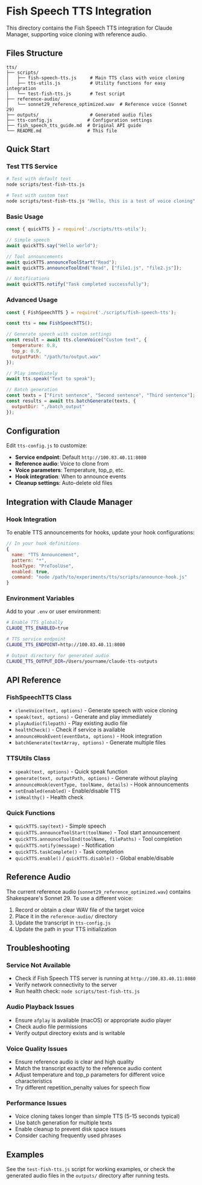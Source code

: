 # Fish Speech TTS Integration

This directory contains the Fish Speech TTS integration for Claude Manager, supporting voice cloning with reference audio.

## Files Structure

```
tts/
├── scripts/
│   ├── fish-speech-tts.js     # Main TTS class with voice cloning
│   ├── tts-utils.js           # Utility functions for easy integration
│   └── test-fish-tts.js       # Test script
├── reference-audio/
│   └── sonnet29_reference_optimized.wav  # Reference voice (Sonnet 29)
├── outputs/                   # Generated audio files
├── tts-config.js             # Configuration settings
├── fish_speech_tts_guide.md  # Original API guide
└── README.md                 # This file
```

## Quick Start

### Test TTS Service

```bash
# Test with default text
node scripts/test-fish-tts.js

# Test with custom text
node scripts/test-fish-tts.js "Hello, this is a test of voice cloning"
```

### Basic Usage

```javascript
const { quickTTS } = require('./scripts/tts-utils');

// Simple speech
await quickTTS.say("Hello world");

// Tool announcements
await quickTTS.announceToolStart("Read");
await quickTTS.announceToolEnd("Read", ["file1.js", "file2.js"]);

// Notifications
await quickTTS.notify("Task completed successfully");
```

### Advanced Usage

```javascript
const { FishSpeechTTS } = require('./scripts/fish-speech-tts');

const tts = new FishSpeechTTS();

// Generate speech with custom settings
const result = await tts.cloneVoice("Custom text", {
  temperature: 0.8,
  top_p: 0.9,
  outputPath: "/path/to/output.wav"
});

// Play immediately
await tts.speak("Text to speak");

// Batch generation
const texts = ["First sentence", "Second sentence", "Third sentence"];
const results = await tts.batchGenerate(texts, {
  outputDir: "./batch_output"
});
```

## Configuration

Edit `tts-config.js` to customize:

- **Service endpoint**: Default `http://100.83.40.11:8080`
- **Reference audio**: Voice to clone from
- **Voice parameters**: Temperature, top_p, etc.
- **Hook integration**: When to announce events
- **Cleanup settings**: Auto-delete old files

## Integration with Claude Manager

### Hook Integration

To enable TTS announcements for hooks, update your hook configurations:

```javascript
// In your hook definitions
{
  name: "TTS Announcement",
  pattern: "*",
  hookType: "PreToolUse",
  enabled: true,
  command: "node /path/to/experiments/tts/scripts/announce-hook.js"
}
```

### Environment Variables

Add to your `.env` or user environment:

```bash
# Enable TTS globally
CLAUDE_TTS_ENABLED=true

# TTS service endpoint
CLAUDE_TTS_ENDPOINT=http://100.83.40.11:8080

# Output directory for generated audio
CLAUDE_TTS_OUTPUT_DIR=/Users/yourname/claude-tts-outputs
```

## API Reference

### FishSpeechTTS Class

- `cloneVoice(text, options)` - Generate speech with voice cloning
- `speak(text, options)` - Generate and play immediately
- `playAudio(filepath)` - Play existing audio file
- `healthCheck()` - Check if service is available
- `announceHookEvent(eventData, options)` - Hook integration
- `batchGenerate(textArray, options)` - Generate multiple files

### TTSUtils Class

- `speak(text, options)` - Quick speak function
- `generate(text, outputPath, options)` - Generate without playing
- `announceHook(eventType, toolName, details)` - Hook announcements
- `setEnabled(enabled)` - Enable/disable TTS
- `isHealthy()` - Health check

### Quick Functions

- `quickTTS.say(text)` - Simple speech
- `quickTTS.announceToolStart(toolName)` - Tool start announcement
- `quickTTS.announceToolEnd(toolName, filePaths)` - Tool completion
- `quickTTS.notify(message)` - Notification
- `quickTTS.taskComplete()` - Task completion
- `quickTTS.enable()` / `quickTTS.disable()` - Global enable/disable

## Reference Audio

The current reference audio (`sonnet29_reference_optimized.wav`) contains Shakespeare's Sonnet 29. To use a different voice:

1. Record or obtain a clear WAV file of the target voice
2. Place it in the `reference-audio/` directory
3. Update the transcript in `tts-config.js`
4. Update the path in your TTS initialization

## Troubleshooting

### Service Not Available
- Check if Fish Speech TTS server is running at `http://100.83.40.11:8080`
- Verify network connectivity to the server
- Run health check: `node scripts/test-fish-tts.js`

### Audio Playback Issues
- Ensure `afplay` is available (macOS) or appropriate audio player
- Check audio file permissions
- Verify output directory exists and is writable

### Voice Quality Issues
- Ensure reference audio is clear and high quality
- Match the transcript exactly to the reference audio content
- Adjust temperature and top_p parameters for different voice characteristics
- Try different repetition_penalty values for speech flow

### Performance Issues
- Voice cloning takes longer than simple TTS (5-15 seconds typical)
- Use batch generation for multiple texts
- Enable cleanup to prevent disk space issues
- Consider caching frequently used phrases

## Examples

See the `test-fish-tts.js` script for working examples, or check the generated audio files in the `outputs/` directory after running tests.